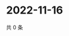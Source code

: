 # 2022-11-16

共 0 条

<!-- BEGIN WEIBO -->
<!-- 最后更新时间 Wed Nov 16 2022 22:00:46 GMT+0800 (China Standard Time) -->

<!-- END WEIBO -->
